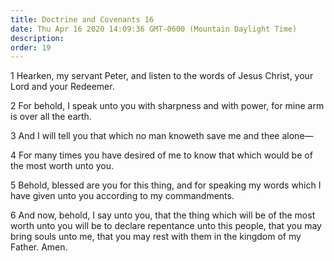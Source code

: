 ```yaml
---
title: Doctrine and Covenants 16
date: Thu Apr 16 2020 14:09:36 GMT-0600 (Mountain Daylight Time)
description: 
order: 19
---
```


<p>
  1 Hearken, my servant Peter, and listen to the words of Jesus Christ, your
  Lord and your Redeemer.
</p>
<p>
  2 For behold, I speak unto you with sharpness and with power, for mine arm is
  over all the earth.
</p>
<p>
  3 And I will tell you that which no man knoweth save me and thee alone&#x2014;
</p>
<p>
  4 For many times you have desired of me to know that which would be of the
  most worth unto you.
</p>
<p>
  5 Behold, blessed are you for this thing, and for speaking my words which I
  have given unto you according to my commandments.
</p>
<p>
  6 And now, behold, I say unto you, that the thing which will be of the most
  worth unto you will be to declare repentance unto this people, that you may
  bring souls unto me, that you may rest with them in the kingdom of my Father.
  Amen.
</p>
